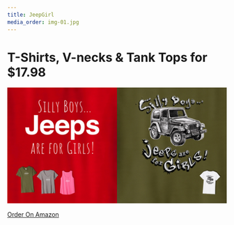 ```yaml
---
title: JeepGirl
media_order: img-01.jpg
---
```


# T-Shirts, V-necks & Tank Tops for $17.98

![](img-01.jpg)

[Order On Amazon](https://www.spirographics.com?classes=button,button-xlarge)